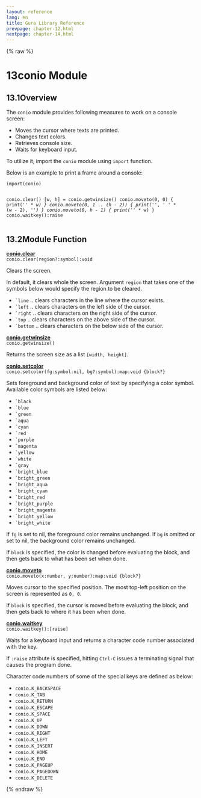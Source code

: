 ```yaml
---
layout: reference
lang: en
title: Gura Library Reference
prevpage: chapter-12.html
nextpage: chapter-14.html
---
```

{% raw %}
<h1><span class="caption-index-1">13</span>conio Module</h1>
<h2><span class="caption-index-2">13.1</span><a name="anchor-13-1"></a>Overview</h2>
<p>
The <code class="highlighter-rouge">conio</code> module provides following measures to work on a console screen:
</p>
<ul>
<li>Moves the cursor where texts are printed.</li>
<li>Changes text colors.</li>
<li>Retrieves console size.</li>
<li>Waits for keyboard input.</li>
</ul>
<p>
To utilize it, import the <code class="highlighter-rouge">conio</code> module using <code class="highlighter-rouge">import</code> function.
</p>
<p>
Below is an example to print a frame around a console:
</p>
<pre class="highlight"><code>import(conio)

conio.clear()
[w, h] = conio.getwinsize()
conio.moveto(0, 0) {
    print('*' * w)
}
conio.moveto(0, 1 .. (h - 2)) {
    print('*', ' ' * (w - 2), '*')
}
conio.moveto(0, h - 1) {
    print('*' * w)
}
conio.waitkey():raise
</code></pre>
<h2><span class="caption-index-2">13.2</span><a name="anchor-13-2"></a>Module Function</h2>
<p>
<div><strong style="text-decoration:underline">conio.clear</strong></div>
<div style="margin-bottom:1em"><code>conio.clear(region?:symbol):void</code></div>
Clears the screen.
</p>
<p>
In default, it clears whole the screen. Argument <code class="highlighter-rouge">region</code> that takes one of the symbols below would specify the region to be cleared.
</p>
<ul>
<li><code class="highlighter-rouge">`line</code> .. clears characters in the line where the cursor exists.</li>
<li><code class="highlighter-rouge">`left</code> .. clears characters on the left side of the cursor.</li>
<li><code class="highlighter-rouge">`right</code> .. clears characters on the right side of the cursor.</li>
<li><code class="highlighter-rouge">`top</code> .. clears characters on the above side of the cursor.</li>
<li><code class="highlighter-rouge">`bottom</code> .. clears characters on the below side of the cursor.</li>
</ul>
<p>
<div><strong style="text-decoration:underline">conio.getwinsize</strong></div>
<div style="margin-bottom:1em"><code>conio.getwinsize()</code></div>
Returns the screen size as a list <code class="highlighter-rouge">[width, height]</code>.
</p>
<p>
<div><strong style="text-decoration:underline">conio.setcolor</strong></div>
<div style="margin-bottom:1em"><code>conio.setcolor(fg:symbol:nil, bg?:symbol):map:void {block?}</code></div>
Sets foreground and background color of text by specifying a color symbol. Available color symbols are listed below:
</p>
<ul>
<li><code class="highlighter-rouge">`black</code></li>
<li><code class="highlighter-rouge">`blue</code></li>
<li><code class="highlighter-rouge">`green</code></li>
<li><code class="highlighter-rouge">`aqua</code></li>
<li><code class="highlighter-rouge">`cyan</code></li>
<li><code class="highlighter-rouge">`red</code></li>
<li><code class="highlighter-rouge">`purple</code></li>
<li><code class="highlighter-rouge">`magenta</code></li>
<li><code class="highlighter-rouge">`yellow</code></li>
<li><code class="highlighter-rouge">`white</code></li>
<li><code class="highlighter-rouge">`gray</code></li>
<li><code class="highlighter-rouge">`bright_blue</code></li>
<li><code class="highlighter-rouge">`bright_green</code></li>
<li><code class="highlighter-rouge">`bright_aqua</code></li>
<li><code class="highlighter-rouge">`bright_cyan</code></li>
<li><code class="highlighter-rouge">`bright_red</code></li>
<li><code class="highlighter-rouge">`bright_purple</code></li>
<li><code class="highlighter-rouge">`bright_magenta</code></li>
<li><code class="highlighter-rouge">`bright_yellow</code></li>
<li><code class="highlighter-rouge">`bright_white</code></li>
</ul>
<p>
If <code class="highlighter-rouge">fg</code> is set to nil, the foreground color remains unchanged. If <code class="highlighter-rouge">bg</code> is omitted or set to nil, the background color remains unchanged.
</p>
<p>
If <code class="highlighter-rouge">block</code> is specified, the color is changed before evaluating the block, and then gets back to what has been set when done.
</p>
<p>
<div><strong style="text-decoration:underline">conio.moveto</strong></div>
<div style="margin-bottom:1em"><code>conio.moveto(x:number, y:number):map:void {block?}</code></div>
Moves cursor to the specified position. The most top-left position on the screen is represented as <code class="highlighter-rouge">0, 0</code>.
</p>
<p>
If <code class="highlighter-rouge">block</code> is specified, the cursor is moved before evaluating the block, and then gets back to where it has been when done.
</p>
<p>
<div><strong style="text-decoration:underline">conio.waitkey</strong></div>
<div style="margin-bottom:1em"><code>conio.waitkey():[raise]</code></div>
Waits for a keyboard input and returns a character code number associated with the key.
</p>
<p>
If <code class="highlighter-rouge">:raise</code> attribute is specified, hitting <code class="highlighter-rouge">Ctrl-C</code> issues a terminating signal that causes the program done.
</p>
<p>
Character code numbers of some of the special keys are defined as below:
</p>
<ul>
<li><code class="highlighter-rouge">conio.K_BACKSPACE</code></li>
<li><code class="highlighter-rouge">conio.K_TAB</code></li>
<li><code class="highlighter-rouge">conio.K_RETURN</code></li>
<li><code class="highlighter-rouge">conio.K_ESCAPE</code></li>
<li><code class="highlighter-rouge">conio.K_SPACE</code></li>
<li><code class="highlighter-rouge">conio.K_UP</code></li>
<li><code class="highlighter-rouge">conio.K_DOWN</code></li>
<li><code class="highlighter-rouge">conio.K_RIGHT</code></li>
<li><code class="highlighter-rouge">conio.K_LEFT</code></li>
<li><code class="highlighter-rouge">conio.K_INSERT</code></li>
<li><code class="highlighter-rouge">conio.K_HOME</code></li>
<li><code class="highlighter-rouge">conio.K_END</code></li>
<li><code class="highlighter-rouge">conio.K_PAGEUP</code></li>
<li><code class="highlighter-rouge">conio.K_PAGEDOWN</code></li>
<li><code class="highlighter-rouge">conio.K_DELETE</code></li>
</ul>
<p />

{% endraw %}
